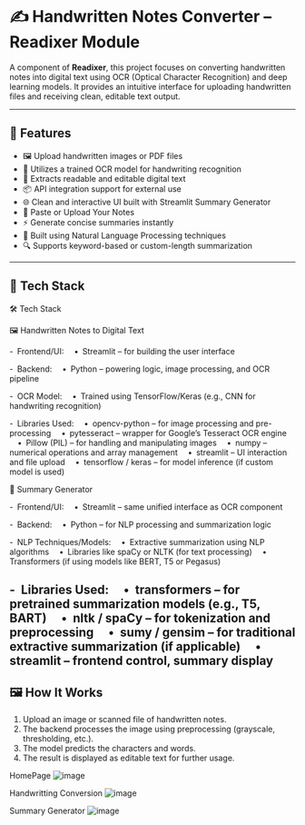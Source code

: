 # ✍️ Handwritten Notes Converter – Readixer Module

A component of **Readixer**, this project focuses on converting handwritten notes into digital text using OCR (Optical Character Recognition) and deep learning models. It provides an intuitive interface for uploading handwritten files and receiving clean, editable text output.

---

## 🚀 Features

- 🖼️ Upload handwritten images or PDF files
- 🧠 Utilizes a trained OCR model for handwriting recognition
- 📝 Extracts readable and editable digital text
- 📦 API integration support for external use
- 🌐 Clean and interactive UI built with Streamlit
Summary Generator
- 📝 Paste or Upload Your Notes
- ⚡ Generate concise summaries instantly
- 🧠 Built using Natural Language Processing techniques
- 🔍 Supports keyword-based or custom-length summarization
---

## 🧰 Tech Stack

🛠️ Tech Stack

🖼️ Handwritten Notes to Digital Text

- Frontend/UI:
  • Streamlit – for building the user interface

- Backend:
  • Python – powering logic, image processing, and OCR pipeline

- OCR Model:
  • Trained using TensorFlow/Keras (e.g., CNN for handwriting recognition)

- Libraries Used:
  • opencv-python – for image processing and pre-processing
  • pytesseract – wrapper for Google’s Tesseract OCR engine
  • Pillow (PIL) – for handling and manipulating images
  • numpy – numerical operations and array management
  • streamlit – UI interaction and file upload
  • tensorflow / keras – for model inference (if custom model is used)

🧠 Summary Generator

- Frontend/UI:
  • Streamlit – same unified interface as OCR component

- Backend:
  • Python – for NLP processing and summarization logic

- NLP Techniques/Models:
  • Extractive summarization using NLP algorithms
  • Libraries like spaCy or NLTK (for text processing)
  • Transformers (if using models like BERT, T5 or Pegasus)

- Libraries Used:
  • transformers – for pretrained summarization models (e.g., T5, BART)
  • nltk / spaCy – for tokenization and preprocessing
  • sumy / gensim – for traditional extractive summarization (if applicable)
  • streamlit – frontend control, summary display
---

## 🖼️ How It Works

1. Upload an image or scanned file of handwritten notes.
2. The backend processes the image using preprocessing (grayscale, thresholding, etc.).
3. The model predicts the characters and words.
4. The result is displayed as editable text for further usage.

HomePage
![image](https://github.com/user-attachments/assets/12afc84f-c65b-4568-b85e-69ddd0df7805)

Handwritting Conversion
![image](https://github.com/user-attachments/assets/df94981d-0bc2-4178-9d89-0fa0df4ccb70)

Summary Generator 
![image](https://github.com/user-attachments/assets/bf82748d-dff4-4231-9ad5-a35b470ef2e0)




